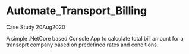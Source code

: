 # Automate_Transport_Billing
Case Study 20Aug2020



A simple .NetCore based Console App to calculate total bill amount for a transoprt company based on predefined rates and conditions.
